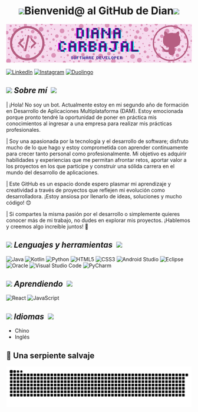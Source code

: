 
<!--
Gif cerdo tecleando: https://media1.giphy.com/media/v1.Y2lkPTc5MGI3NjExeWRyNWEzb2YwNjB6cnFpNjFlNDliZ3FqNzh3dDJ2aHFuNmdlYjFpdyZlcD12MV9pbnRlcm5hbF9naWZfYnlfaWQmY3Q9cw/1NYkJ0wTvncdXV5dN5/giphy.webp
-->
# 
<h1 align="center"><img src="https://media3.giphy.com/media/v1.Y2lkPTc5MGI3NjExN3E4N3RzcjRxc3VvOWlzeG5qOHlqNHlqMXBkeGIwcjB4YnZmdzZiOCZlcD12MV9pbnRlcm5hbF9naWZfYnlfaWQmY3Q9cw/fxTDiduVAhCgnNLaG2/giphy.gif" width="80"/>Bienvenid@ al GitHub de Dian<img src="https://media3.giphy.com/media/v1.Y2lkPTc5MGI3NjExN3E4N3RzcjRxc3VvOWlzeG5qOHlqNHlqMXBkeGIwcjB4YnZmdzZiOCZlcD12MV9pbnRlcm5hbF9naWZfYnlfaWQmY3Q9cw/fxTDiduVAhCgnNLaG2/giphy.gif" width="80"></h1>

![Banner LaPockett](header.png)

[![LinkedIn](https://img.shields.io/badge/linkedin-%230077B5.svg?style=for-the-badge&logo=linkedin&logoColor=white)](https://www.linkedin.com/in/agnesdianacarbajal/)
[![Instagram](https://img.shields.io/badge/Instagram-%23E4405F.svg?style=for-the-badge&logo=Instagram&logoColor=white)](https://www.instagram.com/lapockett/)
[![Duolingo](https://img.shields.io/badge/Duolingo-%234DC730.svg?style=for-the-badge&logo=Duolingo&logoColor=white)](https://es.duolingo.com/profile/LaPockett)



## <img src="https://media.giphy.com/media/ObNTw8Uzwy6KQ/giphy.gif" width="30px">&nbsp;***Sobre mí*** &nbsp;<img src="https://media.giphy.com/media/ObNTw8Uzwy6KQ/giphy.gif" width="30px">
| ¡Hola! No soy un bot. Actualmente estoy en mi segundo año de formación en Desarrollo de Aplicaciones Multiplataforma (DAM). Estoy emocionada porque pronto tendré la oportunidad de poner en práctica mis conocimientos al ingresar a una empresa para realizar mis prácticas profesionales.

| Soy una apasionada por la tecnología y el desarrollo de software; disfruto mucho de lo que hago y estoy comprometida con aprender continuamente para crecer tanto personal como profesionalmente. Mi objetivo es adquirir habilidades y experiencias que me permitan afrontar retos, aportar valor a los proyectos en los que participe y construir una sólida carrera en el mundo del desarrollo de aplicaciones.

| Este GitHub es un espacio donde espero plasmar mi aprendizaje y creatividad a través de proyectos que reflejen mi evolución como desarrolladora. ¡Estoy ansiosa por llenarlo de ideas, soluciones y mucho código! 😊

| Si compartes la misma pasión por el desarrollo o simplemente quieres conocer más de mi trabajo, no dudes en explorar mis proyectos. ¡Hablemos y creemos algo increíble juntos! 🚀



## <img src="https://media.giphy.com/media/ObNTw8Uzwy6KQ/giphy.gif" width="30px">&nbsp;***Lenguajes y herramientas*** &nbsp;<img src="https://media.giphy.com/media/ObNTw8Uzwy6KQ/giphy.gif" width="30px">
![Java](https://img.shields.io/badge/java-%23ED8B00.svg?style=for-the-badge&logo=openjdk&logoColor=white)
![Kotlin](https://img.shields.io/badge/kotlin-%237F52FF.svg?style=for-the-badge&logo=kotlin&logoColor=white)
![Python](https://img.shields.io/badge/python-3670A0?style=for-the-badge&logo=python&logoColor=ffdd54)
![HTML5](https://img.shields.io/badge/html5-%23E34F26.svg?style=for-the-badge&logo=html5&logoColor=white)
![CSS3](https://img.shields.io/badge/css3-%231572B6.svg?style=for-the-badge&logo=css3&logoColor=white)
![Android Studio](https://img.shields.io/badge/android%20studio-346ac1?style=for-the-badge&logo=android%20studio&logoColor=white)
![Eclipse](https://img.shields.io/badge/Eclipse-FE7A16.svg?style=for-the-badge&logo=Eclipse&logoColor=white)
![Oracle](https://img.shields.io/badge/Oracle-F80000?style=for-the-badge&logo=oracle&logoColor=white)
![Visual Studio Code](https://img.shields.io/badge/Visual%20Studio%20Code-0078d7.svg?style=for-the-badge&logo=visual-studio-code&logoColor=white)
![PyCharm](https://img.shields.io/badge/pycharm-143?style=for-the-badge&logo=pycharm&logoColor=black&color=black&labelColor=green)

## <img src="https://media.giphy.com/media/ObNTw8Uzwy6KQ/giphy.gif" width="30px">&nbsp;***Aprendiendo*** &nbsp;<img src="https://media.giphy.com/media/ObNTw8Uzwy6KQ/giphy.gif" width="30px">
![React](https://img.shields.io/badge/react-%2320232a.svg?style=for-the-badge&logo=react&logoColor=%2361DAFB)
![JavaScript](https://img.shields.io/badge/javascript-%23323330.svg?style=for-the-badge&logo=javascript&logoColor=%23F7DF1E)

## <img src="https://media.giphy.com/media/ObNTw8Uzwy6KQ/giphy.gif" width="30px">&nbsp;***Idiomas*** &nbsp;<img src="https://media.giphy.com/media/ObNTw8Uzwy6KQ/giphy.gif" width="30px">
- Chino
- Inglés

## 🐍 Una serpiente salvaje
	
<p align = "center">
	<img src = "https://github.com/7oSkaaa/7oSkaaa/blob/output/github-contribution-grid-snake.svg?" alt = "Snake Game"/>
</p>

